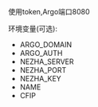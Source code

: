 使用token,Argo端口8080

环境变量(可选):
* ARGO_DOMAIN
* ARGO_AUTH
* NEZHA_SERVER
* NEZHA_PORT
* NEZHA_KEY
* NAME
* CFIP
